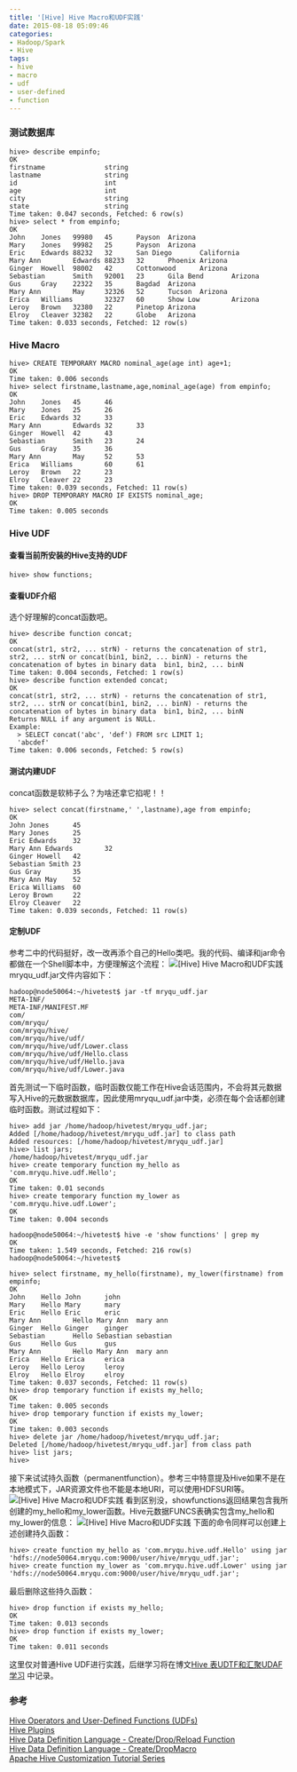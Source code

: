 ```yaml
---
title: '[Hive] Hive Macro和UDF实践'
date: 2015-08-18 05:09:46
categories: 
- Hadoop/Spark
- Hive
tags: 
- hive
- macro
- udf
- user-defined
- function
---
```

### 测试数据库
```
hive> describe empinfo;
OK
firstname               string
lastname                string
id                      int
age                     int
city                    string
state                   string
Time taken: 0.047 seconds, Fetched: 6 row(s)
hive> select * from empinfo;
OK
John    Jones   99980   45      Payson  Arizona
Mary    Jones   99982   25      Payson  Arizona
Eric    Edwards 88232   32      San Diego       California
Mary Ann        Edwards 88233   32      Phoenix Arizona
Ginger  Howell  98002   42      Cottonwood      Arizona
Sebastian       Smith   92001   23      Gila Bend       Arizona
Gus     Gray    22322   35      Bagdad  Arizona
Mary Ann        May     32326   52      Tucson  Arizona
Erica   Williams        32327   60      Show Low        Arizona
Leroy   Brown   32380   22      Pinetop Arizona
Elroy   Cleaver 32382   22      Globe   Arizona
Time taken: 0.033 seconds, Fetched: 12 row(s)
```

### Hive Macro
```
hive> CREATE TEMPORARY MACRO nominal_age(age int) age+1;
OK
Time taken: 0.006 seconds
hive> select firstname,lastname,age,nominal_age(age) from empinfo;
OK
John    Jones   45      46
Mary    Jones   25      26
Eric    Edwards 32      33
Mary Ann        Edwards 32      33
Ginger  Howell  42      43
Sebastian       Smith   23      24
Gus     Gray    35      36
Mary Ann        May     52      53
Erica   Williams        60      61
Leroy   Brown   22      23
Elroy   Cleaver 22      23
Time taken: 0.039 seconds, Fetched: 11 row(s)
hive> DROP TEMPORARY MACRO IF EXISTS nominal_age;
OK
Time taken: 0.005 seconds
```

### Hive UDF

#### 查看当前所安装的Hive支持的UDF
```
hive> show functions;
```

#### 查看UDF介绍

选个好理解的concat函数吧。
```
hive> describe function concat;
OK
concat(str1, str2, ... strN) - returns the concatenation of str1, str2, ... strN or concat(bin1, bin2, ... binN) - returns the concatenation of bytes in binary data  bin1, bin2, ... binN
Time taken: 0.004 seconds, Fetched: 1 row(s)
hive> describe function extended concat;
OK
concat(str1, str2, ... strN) - returns the concatenation of str1, str2, ... strN or concat(bin1, bin2, ... binN) - returns the concatenation of bytes in binary data  bin1, bin2, ... binN
Returns NULL if any argument is NULL.
Example:
  > SELECT concat('abc', 'def') FROM src LIMIT 1;
  'abcdef'
Time taken: 0.006 seconds, Fetched: 5 row(s)
```

#### 测试内建UDF

concat函数是软柿子么？为啥还拿它掐呢！！
```
hive> select concat(firstname,' ',lastname),age from empinfo;
OK
John Jones      45
Mary Jones      25
Eric Edwards    32
Mary Ann Edwards        32
Ginger Howell   42
Sebastian Smith 23
Gus Gray        35
Mary Ann May    52
Erica Williams  60
Leroy Brown     22
Elroy Cleaver   22
Time taken: 0.039 seconds, Fetched: 11 row(s)

```

#### 定制UDF

参考二中的代码挺好，改一改再添个自己的Hello类吧。我的代码、编译和jar命令都做在一个Shell脚本中，方便理解这个流程：
![[Hive] Hive Macro和UDF实践](/images/2015/8/0026uWfMzy78hy3lA3K00.png)
mryqu_udf.jar文件内容如下：
```
hadoop@node50064:~/hivetest$ jar -tf mryqu_udf.jar
META-INF/
META-INF/MANIFEST.MF
com/
com/mryqu/
com/mryqu/hive/
com/mryqu/hive/udf/
com/mryqu/hive/udf/Lower.class
com/mryqu/hive/udf/Hello.class
com/mryqu/hive/udf/Hello.java
com/mryqu/hive/udf/Lower.java
```

首先测试一下临时函数，临时函数仅能工作在Hive会话范围内，不会将其元数据写入Hive的元数据数据库，因此使用mryqu_udf.jar中类，必须在每个会话都创建临时函数。测试过程如下：
```
hive> add jar /home/hadoop/hivetest/mryqu_udf.jar;
Added [/home/hadoop/hivetest/mryqu_udf.jar] to class path
Added resources: [/home/hadoop/hivetest/mryqu_udf.jar]
hive> list jars;
/home/hadoop/hivetest/mryqu_udf.jar
hive> create temporary function my_hello as 'com.mryqu.hive.udf.Hello';
OK
Time taken: 0.01 seconds
hive> create temporary function my_lower as 'com.mryqu.hive.udf.Lower';
OK
Time taken: 0.004 seconds

hadoop@node50064:~/hivetest$ hive -e 'show functions' | grep my
OK
Time taken: 1.549 seconds, Fetched: 216 row(s)
hadoop@node50064:~/hivetest$

hive> select firstname, my_hello(firstname), my_lower(firstname) from empinfo;
OK
John    Hello John      john
Mary    Hello Mary      mary
Eric    Hello Eric      eric
Mary Ann        Hello Mary Ann  mary ann
Ginger  Hello Ginger    ginger
Sebastian       Hello Sebastian sebastian
Gus     Hello Gus       gus
Mary Ann        Hello Mary Ann  mary ann
Erica   Hello Erica     erica
Leroy   Hello Leroy     leroy
Elroy   Hello Elroy     elroy
Time taken: 0.037 seconds, Fetched: 11 row(s)
hive> drop temporary function if exists my_hello;
OK
Time taken: 0.005 seconds
hive> drop temporary function if exists my_lower;
OK
Time taken: 0.003 seconds
hive> delete jar /home/hadoop/hivetest/mryqu_udf.jar;
Deleted [/home/hadoop/hivetest/mryqu_udf.jar] from class path
hive> list jars;
hive>

```

接下来试试持久函数（permanentfunction）。参考三中特意提及Hive如果不是在本地模式下，JAR资源文件也不能是本地URI，可以使用HDFSURI等。
![[Hive] Hive Macro和UDF实践](/images/2015/8/0026uWfMzy78hAEqmg2aa.png)
看到区别没，showfunctions返回结果包含我所创建的my_hello和my_lower函数。Hive元数据FUNCS表确实包含my_hello和my_lower的信息：
![[Hive] Hive Macro和UDF实践](/images/2015/8/0026uWfMzy78hBhI22Gfe.png)
下面的命令同样可以创建上述创建持久函数：
```
hive> create function my_hello as 'com.mryqu.hive.udf.Hello' using jar 'hdfs://node50064.mryqu.com:9000/user/hive/mryqu_udf.jar';
hive> create function my_lower as 'com.mryqu.hive.udf.Lower' using jar 'hdfs://node50064.mryqu.com:9000/user/hive/mryqu_udf.jar';
```

最后删除这些持久函数：
```
hive> drop function if exists my_hello;
OK
Time taken: 0.013 seconds
hive> drop function if exists my_lower;
OK
Time taken: 0.011 seconds
```

这里仅对普通Hive UDF进行实践，后继学习将在博文[Hive 表UDTF和汇聚UDAF学习](/post/hive_hive_表udtf和汇聚udaf学习) 中记录。

### 参考

[Hive Operators and User-Defined Functions (UDFs)](https://cwiki.apache.org/confluence/display/Hive/LanguageManual+UDF)  
[Hive Plugins](https://cwiki.apache.org/confluence/display/Hive/HivePlugins)  
[Hive Data Definition Language - Create/Drop/Reload Function](https://cwiki.apache.org/confluence/display/Hive/LanguageManual+DDL#LanguageManualDDL-CreateFunction)  
[Hive Data Definition Language - Create/DropMacro](https://cwiki.apache.org/confluence/display/Hive/LanguageManual+DDL#LanguageManualDDL-Create/DropMacro)  
[Apache Hive Customization Tutorial Series](http://blog.matthewrathbone.com/2015/07/27/ultimate-guide-to-writing-custom-functions-for-hive.html)  